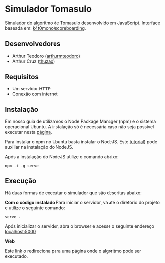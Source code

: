 # Simulador Tomasulo
Simulador do algoritmo de Tomasulo desenvolvido em JavaScript.
Interface baseada em: [k4t0mono/scoreboarding](https://github.com/k4t0mono/scoreboarding).

## Desenvolvedores
- Arthur Teodoro ([arthurmteodoro](https://github.com/arthurmteodoro/))
- Arthur Cruz ([thuzax](https://github.com/thuzax))
## Requisitos

- Um servidor HTTP
- Conexão com internet

## Instalação

Em nosso guia de utilizamos o Node Package Manager (npm) e o sistema operacional Ubuntu. A instalação só é necessária caso não seja possível executar nesta [página](https://arthurmteodoro.github.io/tomasulo-simulator/index).


Para instalar o npm no Ubuntu basta instalar o NodeJS. Este [tutorial](https://www.geeksforgeeks.org/installation-of-node-js-on-linux/)) pode auxiliar na instalação do NodeJS.

Após a instalação do NodeJS utilize o comando abaixo:

```
npm -i -g serve
```

## Execução

Há duas formas de executar o simulador que são descritas abaixo:

**Com o código instalado**
Para iniciar o servidor, vá até o diretório do projeto e utilize o seguinte comando:

```
serve .
```

Após inicializar o servidor, abra o browser e acesse o seguinte endereço [localhost:5000](http://127.0.0.1:5000)

**Web**

Este [link](https://arthurmteodoro.github.io/tomasulo-simulator/index) o redireciona para uma página onde o algoritmo pode ser executado.